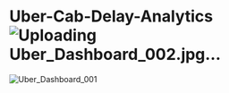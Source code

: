 # Uber-Cab-Delay-Analytics![Uploading Uber_Dashboard_002.jpg…]()
![Uber_Dashboard_001](https://github.com/abhishek201294/Uber-Cab-Delay-Analytics/assets/128690971/d3add3aa-95fa-46ce-8c10-8ef3d0deb53a)
